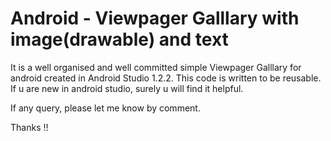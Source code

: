 # Android - Viewpager Galllary with image(drawable) and text

It is a well organised and well committed simple Viewpager Galllary for android created in Android Studio 1.2.2. This code is written to be reusable. If u are new in android studio, surely u will find it helpful.

If any query, please let me know by comment.

Thanks !!
